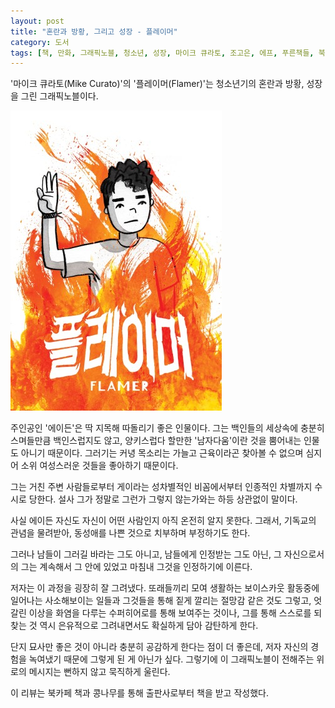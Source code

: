 ```yaml
---
layout: post
title: "혼란과 방황, 그리고 성장 - 플레이머"
category: 도서
tags: [책, 만화, 그래픽노블, 청소년, 성장, 마이크 큐라토, 조고은, 에프, 푸른책들, 북카페 책과 콩나무, 서평]
---
```


'마이크 큐라토(Mike Curato)'의
'플레이머(Flamer)'는
청소년기의 혼란과 방황, 성장을 그린 그래픽노블이다.

![표지](/images/flamer-comic-book-h480.jpg)

주인공인 '에이든'은 딱 지목해 따돌리기 좋은 인물이다.
그는 백인들의 세상속에 충분히 스며들만큼 백인스럽지도 않고,
양키스럽다 할만한 '남자다움'이란 것을 뿜어내는 인물도 아니기 때문이다.
그러기는 커녕 목소리는 가늘고 근육이라곤 찾아볼 수 없으며
심지어 소위 여성스러운 것들을 좋아하기 때문이다.

그는 거친 주변 사람들로부터
게이라는 성차별적인 비꼼에서부터
인종적인 차별까지 수시로 당한다.
설사 그가 정말로 그런가 그렇지 않는가와는 하등 상관없이 말이다.

사실 에이든 자신도 자신이 어떤 사람인지 아직 온전히 알지 못한다.
그래서, 기독교의 관념을 물려받아, 동성애를 나쁜 것으로 치부하며 부정하기도 한다.

그러나 남들이 그러길 바라는 그도 아니고,
남들에게 인정받는 그도 아닌,
그 자신으로서의 그는 계속해서 그 안에 있었고
마침내 그것을 인정하기에 이른다.

저자는 이 과정을 굉장히 잘 그려냈다.
또래들끼리 모여 생활하는 보이스카웃 활동중에 일어나는 사소해보이는 일들과
그것들을 통해 짙게 깔리는 절망감 같은 것도 그렇고,
엇갈린 이상을 화염을 다루는 수퍼히어로를 통해 보여주는 것이나,
그를 통해 스스로를 되찾는 것 역시 은유적으로 그려내면서도 확실하게 담아 감탄하게 한다.

단지 묘사만 좋은 것이 아니라 충분히 공감하게 한다는 점이 더 좋은데,
저자 자신의 경험을 녹여냈기 때문에 그렇게 된 게 아닌가 싶다.
그렇기에 이 그래픽노블이 전해주는 위로의 메시지는 뻔하지 않고 묵직하게 울린다.



<div class="im im-info">
이 리뷰는 북카페 책과 콩나무를 통해 출판사로부터 책을 받고 작성했다.
</div>
